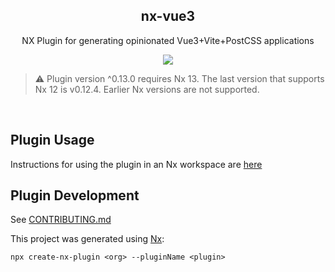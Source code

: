 <h2 align='center'>nx-vue3</h2>

<p align='center'>NX Plugin for generating opinionated Vue3+Vite+PostCSS applications</p>

<p align='center'>
<a href='https://www.npmjs.com/package/nx-vue3'>
  <img src='https://img.shields.io/npm/v/nx-vue3?color=222&style=flat-square'>
</a>
</p>

> :warning: Plugin version ^0.13.0 requires Nx 13. The last version that supports Nx 12 is v0.12.4. Earlier Nx versions are not supported.

<br>

## Plugin Usage

Instructions for using the plugin in an Nx workspace are [here](./packages/vue3-vite)

## Plugin Development

See [CONTRIBUTING.md](./CONTRIBUTING.md)

This project was generated using [Nx](https://nx.dev):

```
npx create-nx-plugin <org> --pluginName <plugin>
```
